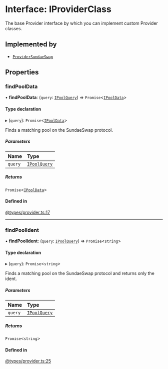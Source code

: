# Interface: IProviderClass

The base Provider interface by which you can implement custom Provider classes.

## Implemented by

- [`ProviderSundaeSwap`](../classes/ProviderSundaeSwap.md)

## Properties

### findPoolData

• **findPoolData**: (`query`: [`IPoolQuery`](IPoolQuery.md)) => `Promise`<[`IPoolData`](IPoolData.md)\>

#### Type declaration

▸ (`query`): `Promise`<[`IPoolData`](IPoolData.md)\>

Finds a matching pool on the SundaeSwap protocol.

##### Parameters

| Name | Type |
| :------ | :------ |
| `query` | [`IPoolQuery`](IPoolQuery.md) |

##### Returns

`Promise`<[`IPoolData`](IPoolData.md)\>

#### Defined in

[@types/provider.ts:17](https://github.com/SundaeSwap-finance/sundae-sdk/blob/5e54550/packages/core/src/@types/provider.ts#L17)

___

### findPoolIdent

• **findPoolIdent**: (`query`: [`IPoolQuery`](IPoolQuery.md)) => `Promise`<`string`\>

#### Type declaration

▸ (`query`): `Promise`<`string`\>

Finds a matching pool on the SundaeSwap protocol and returns only the ident.

##### Parameters

| Name | Type |
| :------ | :------ |
| `query` | [`IPoolQuery`](IPoolQuery.md) |

##### Returns

`Promise`<`string`\>

#### Defined in

[@types/provider.ts:25](https://github.com/SundaeSwap-finance/sundae-sdk/blob/5e54550/packages/core/src/@types/provider.ts#L25)
